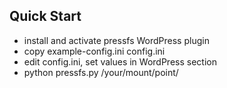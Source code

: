 
## Quick Start

- install and activate pressfs WordPress plugin
- copy example-config.ini config.ini
- edit config.ini, set values in WordPress section
- python pressfs.py /your/mount/point/
